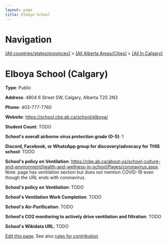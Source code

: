 ```yaml
---
layout: page
title: Elboya School
---
```

# Navigation

[[All countries/states/provinces]](../../..) > [[All Alberta Areas/Cities]](../..) > [[All In Calgary]](..)

# Elboya School (Calgary)

**Type**: Public

**Address**: 4804 6 Street SW, Calgary, Alberta T2S 2N3

**Phone**: 403-777-7760

**Website**: <https://school.cbe.ab.ca/school/elboya/>

**Student Count**: TODO

**School's overall airborne virus protection grade (0-5)**: 1

**Discord, Facebook, or WhatsApp group for discovery/advocacy for THIS school**: TODO

**School's policy on Ventilation**: <https://cbe.ab.ca/about-us/school-culture-and-environment/health-and-wellness-in-school/Pages/coronavirus.aspx>. Note: page has ventilation section but does not mention COVID-19 even though the URL ends with coronavirus.

**School's policy on Ventilation**: TODO

**School's Ventilation Work Completion**: TODO

**School's Air-Purification**: TODO

**School's CO2 monitoring to actively drive ventilation and filtration**: TODO

**School's Wikidata URL**: TODO


[Edit this page](https://github.com/ventilate-schools/AB/edit/main/./Calgary/Elboya_School.md). See also [rules for contribution](../../../contribution-rules/)